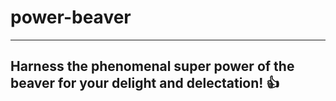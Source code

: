 # power-beaver
---
Harness the phenomenal super power of the beaver for your delight and delectation!
:+1:
---
